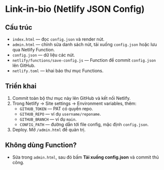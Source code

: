 # Link-in-bio (Netlify JSON Config)

## Cấu trúc
- `index.html` — đọc `config.json` và render nút.
- `admin.html` — chỉnh sửa danh sách nút, tải xuống `config.json` hoặc lưu qua Netlify Function.
- `config.json` — dữ liệu các nút.
- `netlify/functions/save-config.js` — Function để commit `config.json` lên GitHub.
- `netlify.toml` — khai báo thư mục Functions.

## Triển khai
1. Commit toàn bộ thư mục này lên GitHub và kết nối Netlify.
2. Trong Netlify → Site settings → Environment variables, thêm:
   - `GITHUB_TOKEN` — PAT có quyền repo.
   - `GITHUB_REPO` — ví dụ `username/reponame`.
   - `GITHUB_BRANCH` — ví dụ `main`.
   - `CONFIG_PATH` — đường dẫn tới file config, mặc định `config.json`.
3. Deploy. Mở `/admin.html` để quản trị.

## Không dùng Function?
- Sửa trong `admin.html`, sau đó bấm **Tải xuống config.json** và commit thủ công.
